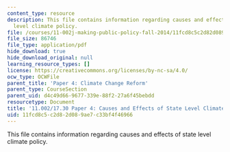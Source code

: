 ```yaml
---
content_type: resource
description: This file contains information regarding causes and effects of state
  level climate policy.
file: /courses/11-002j-making-public-policy-fall-2014/11fcd8c5c2d82d089ae7c33bf4f46966_MIT11_002JF14_pa4stud2.pdf
file_size: 86746
file_type: application/pdf
hide_download: true
hide_download_original: null
learning_resource_types: []
license: https://creativecommons.org/licenses/by-nc-sa/4.0/
ocw_type: OCWFile
parent_title: 'Paper 4: Climate Change Reform'
parent_type: CourseSection
parent_uid: d4c49d66-9677-339e-88f2-27a6f45bebdd
resourcetype: Document
title: '11.002/17.30 Paper 4: Causes and Effects of State Level Climate Policy'
uid: 11fcd8c5-c2d8-2d08-9ae7-c33bf4f46966
---
```

This file contains information regarding causes and effects of state level climate policy.